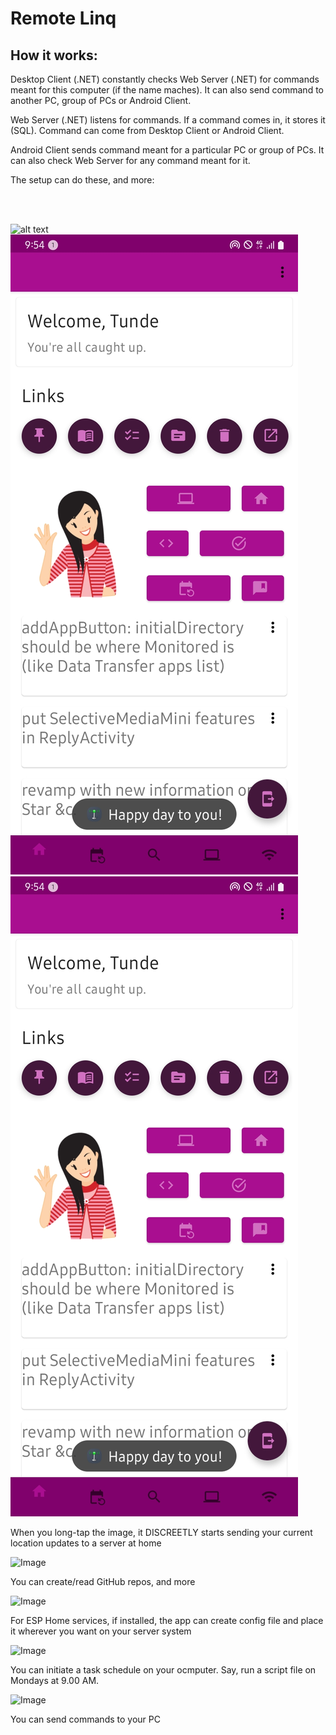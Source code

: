 # Remote Linq


## How it works:
Desktop Client (.NET) constantly checks Web Server (.NET) for commands meant for this computer (if the name maches). It can also send command to another PC, group of PCs or Android Client.

Web Server (.NET) listens for commands. If a command comes in, it stores it (SQL). Command can come from Desktop Client or Android Client.

Android Client sends command meant for a particular PC or group of PCs. It can also check Web Server for any command meant for it.

The setup can do these, and more:

<br>
<br>

![alt text](https://github.com/[tundeadetunji]/[app-android-toolkit]/blob/[master]/app/src/main/res/raw/sos.jpg?raw=true)
![alt text](https://github.com/tundeadetunji/app-android-toolkit/blob/master/app/src/main/res/raw/sos.jpg)
![alt text](https://github.com/tundeadetunji/app-android-toolkit/blob/master/app/src/main/res/raw/sos.jpg?raw=true)

When you long-tap the image, it DISCREETLY starts sending your current location updates to a server at home

![Image](https://github.com/user-attachments/assets/5f07e473-a2b0-400c-b9cd-923f4acf8400)

You can create/read GitHub repos, and more

![Image](https://github.com/user-attachments/assets/3764138c-3a74-44ce-adbc-b8fe9340a443)

For ESP Home services, if installed, the app can create config file and place it wherever you want on your server system

![Image](https://github.com/user-attachments/assets/31562376-593a-431c-a486-83245beb82c4)

You can initiate a task schedule on your ocmputer. Say, run a script file on Mondays at 9.00 AM.

![Image](https://github.com/user-attachments/assets/a09d6664-c236-4693-bbc5-eb820e0e3e52)

You can send commands to your PC



